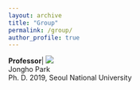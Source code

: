 ```yaml
---
layout: archive
title: "Group"
permalink: /group/
author_profile: true
---
```


**Professor**|
![](http://jhparkastro.github.io/files/jpark_resize.jpg) <br /> 
Jongho Park <br />
Ph. D. 2019, Seoul National University
